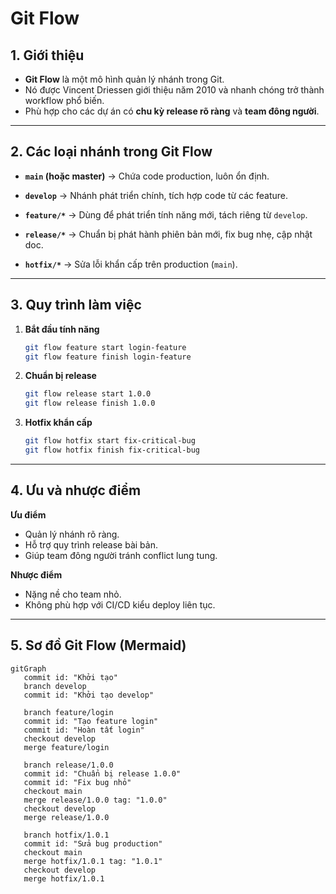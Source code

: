# Git Flow

## 1. Giới thiệu

* **Git Flow** là một mô hình quản lý nhánh trong Git.
* Nó được Vincent Driessen giới thiệu năm 2010 và nhanh chóng trở thành workflow phổ biến.
* Phù hợp cho các dự án có **chu kỳ release rõ ràng** và **team đông người**.

---

## 2. Các loại nhánh trong Git Flow

* **`main` (hoặc master)**
  → Chứa code production, luôn ổn định.

* **`develop`**
  → Nhánh phát triển chính, tích hợp code từ các feature.

* **`feature/*`**
  → Dùng để phát triển tính năng mới, tách riêng từ `develop`.

* **`release/*`**
  → Chuẩn bị phát hành phiên bản mới, fix bug nhẹ, cập nhật doc.

* **`hotfix/*`**
  → Sửa lỗi khẩn cấp trên production (`main`).

---

## 3. Quy trình làm việc

1. **Bắt đầu tính năng**

   ```bash
   git flow feature start login-feature
   git flow feature finish login-feature
   ```

2. **Chuẩn bị release**

   ```bash
   git flow release start 1.0.0
   git flow release finish 1.0.0
   ```

3. **Hotfix khẩn cấp**

   ```bash
   git flow hotfix start fix-critical-bug
   git flow hotfix finish fix-critical-bug
   ```

---

## 4. Ưu và nhược điểm

**Ưu điểm**

* Quản lý nhánh rõ ràng.
* Hỗ trợ quy trình release bài bản.
* Giúp team đông người tránh conflict lung tung.

**Nhược điểm**

* Nặng nề cho team nhỏ.
* Không phù hợp với CI/CD kiểu deploy liên tục.

---

## 5. Sơ đồ Git Flow (Mermaid)

```mermaid
gitGraph
   commit id: "Khởi tạo"
   branch develop
   commit id: "Khởi tạo develop"

   branch feature/login
   commit id: "Tạo feature login"
   commit id: "Hoàn tất login"
   checkout develop
   merge feature/login

   branch release/1.0.0
   commit id: "Chuẩn bị release 1.0.0"
   commit id: "Fix bug nhỏ"
   checkout main
   merge release/1.0.0 tag: "1.0.0"
   checkout develop
   merge release/1.0.0

   branch hotfix/1.0.1
   commit id: "Sửa bug production"
   checkout main
   merge hotfix/1.0.1 tag: "1.0.1"
   checkout develop
   merge hotfix/1.0.1
```

